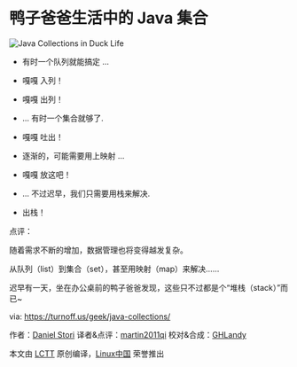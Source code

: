 鸭子爸爸生活中的 Java 集合
=====

![Java Collections in Duck Life](https://github.com/LCTT/comic/raw/master/turnoff.us/java-collections/java-collections.png)

- 有时一个队列就能搞定 ...
- 嘎嘎 入列！
- 嘎嘎 出列！

- ... 有时一个集合就够了.
- 嘎嘎 吐出！

- 逐渐的，可能需要用上映射 ...
- 嘎嘎 放这吧！

- ... 不过迟早，我们只需要用栈来解决.
- 出栈！


点评：

随着需求不断的增加，数据管理也将变得越发复杂。

从队列（list）到集合（set），甚至用映射（map）来解决……

迟早有一天，坐在办公桌前的鸭子爸爸发现，这些只不过都是个“堆栈（stack）”而已~

via: https://turnoff.us/geek/java-collections/

作者：[Daniel Stori][a]
译者&点评：[martin2011qi](https://github.com/martin2011qi)
校对&合成：[GHLandy](https://github.com/GHLandy)

本文由 [LCTT](https://github.com/LCTT/TranslateProject) 原创编译，[Linux中国](https://linux.cn/) 荣誉推出

[a]:http://turnoff.us/about/
